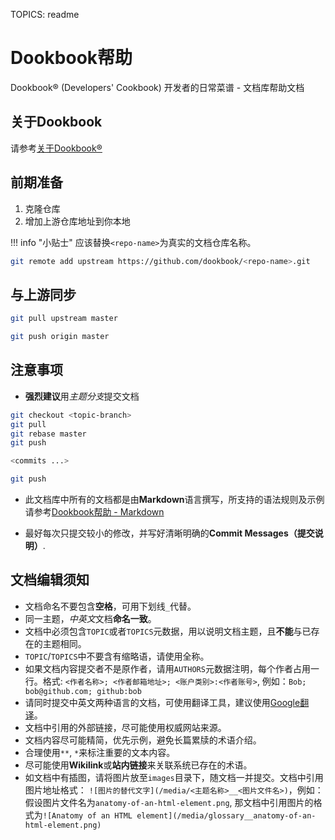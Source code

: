 TOPICS: readme

# Dookbook帮助

Dookbook&reg; (Developers' Cookbook) 开发者的日常菜谱 - 文档库帮助文档

## 关于Dookbook

请参考[关于Dookbook&reg;](https://dookbook.info/about/zh-hans/)

## 前期准备

1. 克隆仓库
2. 增加上游仓库地址到你本地

!!! info "小贴士"
    应该替换`<repo-name>`为真实的文档仓库名称。

```bash
git remote add upstream https://github.com/dookbook/<repo-name>.git
```

## 与上游同步

```bash
git pull upstream master

git push origin master
```

## 注意事项

- **强烈建议**用*主题分支*提交文档

```bash
git checkout <topic-branch>
git pull
git rebase master
git push

<commits ...>

git push
```

- 此文档库中所有的文档都是由**Markdown**语言撰写，所支持的语法规则及示例
请参考[Dookbook帮助 - Markdown](https://dookbook.info/zh-hans/help/markdown/)

- 最好每次只提交较小的修改，并写好清晰明确的**Commit Messages（提交说明）**.

## 文档编辑须知

- 文档命名不要包含**空格**，可用下划线`_`代替。
- 同一主题，*中英文*文档**命名一致**。
- 文档中必须包含`TOPIC`或者`TOPICS`元数据，用以说明文档主题，且**不能**与已存在的主题相同。
- `TOPIC`/`TOPICS`中不要含有缩略语，请使用全称。
- 如果文档内容提交者不是原作者，请用`AUTHORS`元数据注明，每个作者占用一行。格式:
  `<作者名称>; <作者邮箱地址>; <账户类别>:<作者账号>`,
  例如：`Bob; bob@github.com; github:bob`
- 请同时提交中英文两种语言的文档，可使用翻译工具，建议使用[Google翻译](https://translate.google.cn/)。
- 文档中引用的外部链接，尽可能使用权威网站来源。
- 文档内容尽可能精简，优先示例，避免长篇累牍的术语介绍。
- 合理使用`**`, `*`来标注重要的文本内容。
- 尽可能使用**Wikilink**或**站内链接**来关联系统已存在的术语。
- 如文档中有插图，请将图片放至`images`目录下，随文档一并提交。文档中引用图片地址格式：
  `![图片的替代文字](/media/<主题名称>__<图片文件名>)`，例如：假设图片文件名为`anatomy-of-an-html-element.png`,
  那文档中引用图片的格式为`![Anatomy of an HTML element](/media/glossary__anatomy-of-an-html-element.png)`
